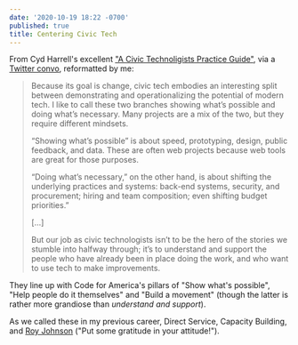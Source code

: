 ```yaml
---
date: '2020-10-19 18:22 -0700'
published: true
title: Centering Civic Tech
---
```

From Cyd Harrell's excellent ["A Civic Technoligists Practice Guide"](https://cydharrell.com/book/), via a [Twitter convo](https://twitter.com/bensheldon/status/1318348423012102144), reformatted by me:

<blockquote markdown="1">

Because its goal is change, civic tech embodies an interesting split between demonstrating and operationalizing the potential of modern tech. I like to call these two branches showing what’s possible and doing what’s necessary. Many projects are a mix of the two, but they require different mindsets. 

“Showing what’s possible” is about speed, prototyping, design, public feedback, and data. These are often web projects because web tools are great for those purposes. 

“Doing what’s necessary,” on the other hand, is about shifting the underlying practices and systems: back-end systems, security, and procurement; hiring and team composition; even shifting budget priorities.”

\[...\]

But our job as civic technologists isn’t to be the hero of the stories we stumble into halfway through; it’s to understand and support the people who have already been in place doing the work, and who want to use tech to make improvements.

</blockquote>


They line up with Code for America's pillars of "Show what's possible", "Help people do it themselves" and "Build a movement" (though the latter is rather more grandiose than _understand and support_).

As we called these in my previous career, Direct Service, Capacity Building, and [Roy Johnson](http://putsomegratitudeinyourattitude.com/About.html) ("Put some gratitude in your attitude!").